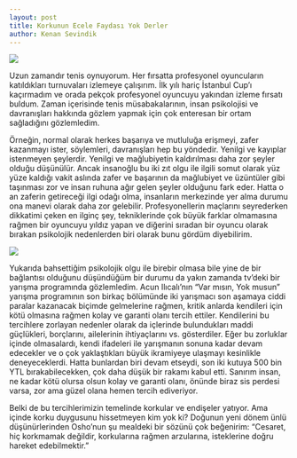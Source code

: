 ```yaml
---
layout: post
title: Korkunun Ecele Faydası Yok Derler
author: Kenan Sevindik
---
```


![](http://kenansevindik.com/assets/images/me_tenis.jpeg)

Uzun zamandır tenis oynuyorum. Her fırsatta profesyonel oyuncuların katıldıkları turnuvaları izlemeye çalışırım. İlk yılı 
hariç İstanbul Cup’ı kaçırmadım ve orada pekçok profesyonel oyuncuyu yakından izleme fırsatı buldum. Zaman içerisinde 
tenis müsabakalarının, insan psikolojisi ve davranışları hakkında gözlem yapmak için çok enteresan bir ortam sağladığını 
gözlemledim.

Örneğin, normal olarak herkes başarıya ve mutluluğa erişmeyi, zafer kazanmayı ister, söylemleri, davranışları hep bu 
yöndedir. Yenilgi ve kayıplar istenmeyen şeylerdir. Yenilgi ve mağlubiyetin kaldırılması daha zor şeyler olduğu düşünülür. 
Ancak insanoğlu bu iki zıt olgu ile ilgili somut olarak yüz yüze kaldığı vakit aslında zafer ve başarının da mağlubiyet 
ve üzüntüler gibi taşınması zor ve insan ruhuna ağır gelen şeyler olduğunu fark eder. Hatta o an zaferin getireceği ilgi 
odağı olma, insanların merkezinde yer alma durumu ona manevi olarak daha zor gelebilir. Profesyonellerin maçlarını 
seyrederken dikkatimi çeken en ilginç şey, tekniklerinde çok büyük farklar olmamasına rağmen bir oyuncuyu yıldız yapan 
ve diğerini sıradan bir oyuncu olarak bırakan psikolojik nedenlerden biri olarak bunu gördüm diyebilirim.

![](http://kenansevindik.com/assets/images/acun_varmisin_yokmusun.jpeg)

Yukarıda bahsettiğim psikolojik olgu ile birebir olmasa bile yine de bir bağlantısı olduğunu düşündüğüm bir durumu da 
yakın zamanda tv’deki bir yarışma programında gözlemledim. Acun Ilıcalı’nın “Var mısın, Yok musun” yarışma programının 
son birkaç bölümünde iki yarışmacı son aşamaya ciddi paralar kazanacak biçimde gelmelerine rağmen, kritik anlarda 
kendileri için kötü olmasına rağmen kolay ve garanti olanı tercih ettiler. Kendilerini bu tercihlere zorlayan nedenler 
olarak da içlerinde bulundukları maddi güçlükleri, borçlarını, ailelerinin ihtiyaçlarını vs. gösterdiler. Eğer bu 
zorluklar içinde olmasalardı, kendi ifadeleri ile yarışmanın sonuna kadar devam edecekler ve o çok yaklaştıkları büyük 
ikramiyeye ulaşmayı kesinlikle deneyeceklerdi. Hatta bunlardan biri devam etseydi, son iki kutuya 500 bin YTL 
bırakabilecekken, çok daha düşük bir rakamı kabul etti. Sanırım insan, ne kadar kötü olursa olsun kolay ve garanti olanı, 
önünde biraz sis perdesi varsa, zor ama güzel olana hemen tercih ediveriyor.

Belki de bu tercihlerimizin temelinde korkular ve endişeler yatıyor. Ama içinde korku duygusunu hissetmeyen kim yok ki? 
Doğunun yeni dönem ünlü düşünürlerinden Osho’nun şu mealdeki bir sözünü çok beğenirim: “Cesaret, hiç korkmamak değildir, 
korkularına rağmen arzularına, isteklerine doğru hareket edebilmektir.”
